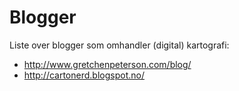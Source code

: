 Blogger
=======

Liste over blogger som omhandler (digital) kartografi:

- http://www.gretchenpeterson.com/blog/
- http://cartonerd.blogspot.no/
